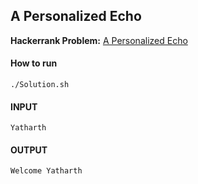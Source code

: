 ## A Personalized Echo

**Hackerrank Problem:** [A Personalized Echo](https://www.hackerrank.com/challenges/bash-tutorials---a-personalized-echo/problem)


#### How to run
```
./Solution.sh
```

#### INPUT
```
Yatharth
```

#### OUTPUT
```
Welcome Yatharth
```